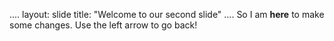 ....
layout: slide
title: "Welcome to our second slide"
....
So I am **here** to make some changes.
Use the left arrow to go back!
